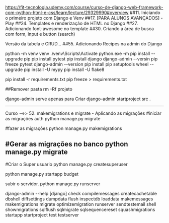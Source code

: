 https://fit-tecnologia.udemy.com/course/curso-de-django-web-framework-com-python-html-e-css/learn/lecture/29329990#overview
##11. Iniciando o primeiro projeto com Django e Venv
##17. [PARA ALUNOS AVANÇADOS] - Play
##24. Templates e renderização de HTML no Django
##27. Adicionando font-awesome no template
##30. Criando a área de busca com form, input e button (search)

Versão da tabela e CRUD...
##55. Adicionando Recipes na admin do Django

python -m venv venv
.\venv\Scripts\Activate
python.exe -m pip install --upgrade pip
pip install pytest
pip install django
django-admin --versin
pip freeze
pytest
django-admin --version
pip install pip setuptools wheel --upgrade
pip install -U mypy
pip install -U flake8

pip install -r requirements.txt
pip freeze > requirements.txt

##Remover pasta
rm -Rf projeto

django-admin serve apenas para Criar
django-admin startproject src .

_____________________________________________________________________________
Curso ==>> 52. makemigrations e migrate - Aplicando as migrações
#iniciar as migrações auth
python manage.py migrate

#fazer as migrações
python manage.py makemigrations

#Gerar as migrações no banco
python manage.py migrate
-----------------------------------------------------------------------------
#Criar o Super usuario
python manage.py createsuperuser


python manage.py startapp budget

subir o servidor.
python manage.py runserver















django-admin --help
[django]
    check
    compilemessages
    createcachetable
    dbshell
    diffsettings
    dumpdata
    flush
    inspectdb
    loaddata
    makemessages
    makemigrations
    migrate
    optimizemigration
    runserver
    sendtestemail
    shell
    showmigrations
    sqlflush
    sqlmigrate
    sqlsequencereset
    squashmigrations
    startapp
    startproject
    test
    testserver
